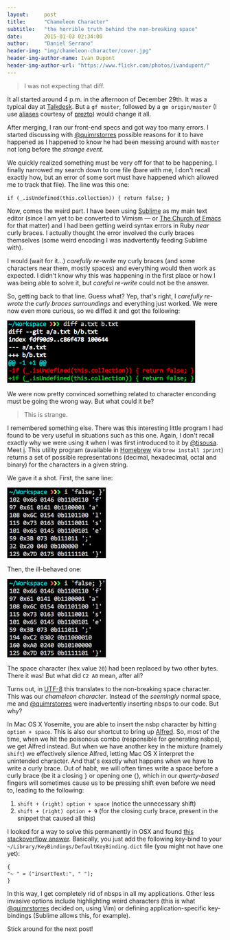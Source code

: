 ```yaml
---
layout:     post
title:      "Chameleon Character"
subtitle:   "the horrible truth behind the non-breaking space"
date:       2015-01-03 02:34:00
author:     "Daniel Serrano"
header-img: "img/chameleon-character/cover.jpg"
header-img-author-name: Ivan Dupont
header-img-author-url: "https://www.flickr.com/photos/ivandupont/"
---
```


> I was not expecting that diff.

It all started around 4 p.m. in the afternoon of December 29th. It was a typical day at [Talkdesk](http://www.talkdesk.com/). But a `gf master`, followed by a `gm origin/master` (I use [aliases](https://github.com/sorin-ionescu/prezto/blob/master/modules/git/alias.zsh) courtesy of [prezto](https://github.com/sorin-ionescu/prezto)) would change it all.

After merging, I ran our front-end specs and got way too many errors. I started discussing with [@quimrstorres](https://twitter.com/quimrstorres) possible reasons for it to have happened as I happened to know he had been messing around with `master` not long before the *strange event*.

We quickly realized something must be very off for that to be happening. I finally narrowed my search down to one file (bare with me, I don't recall exactly how, but an error of some sort must have happened which allowed me to track that file). The line was this one:

```
if (_.isUndefined(this.collection)) { return false; }
```

Now, comes the weird part. I have been using [Sublime](http://www.sublimetext.com/) as my main text editor (since I am yet to be converted to Vimism — or [The Church of Emacs](https://www.youtube.com/watch?v=S76pHIYx3ik) for that matter) and I had been getting weird syntax errors in Ruby *near* curly braces. I actually thought the error involved the curly braces themselves (some weird encoding I was inadvertently feeding Sublime with).

I would (wait for it...) *carefully re-write* my curly braces (and some characters near them, mostly spaces) and everything would then work as expected. I didn't know why this was happening in the first place or how I was being able to solve it, but *careful re-write* could not be the answer.

So, getting back to that line. Guess what? Yep, that's right, I *carefully re-wrote* the *curly braces surroundings* and everything just worked. We were now even more curious, so we diffed it and got the following:

![alt text](/img/chameleon-character/diff.png "The diff")

We were now pretty convinced something related to character enconding must be going the wrong way. But what could it be?

> This is strange.

I remembered something else. There was this interesting little program I had found to be very useful in situations such as this one. Again, I don't recall exactly why we were using it when I was first introduced to it by [@tjsousa](https://twitter.com/tjsousa). Meet [i](https://www.samba.org/ftp/unpacked/junkcode/i.c). This utility program (available in [Homebrew](https://github.com/Homebrew/homebrew/) via `brew install iprint`) returns a set of possible representations (decimal, hexadecimal, octal and binary) for the characters in a given string.

We gave it a shot. First, the sane line:

![alt text](/img/chameleon-character/good.png "The good")

Then, the ill-behaved one:

![alt text](/img/chameleon-character/found.png "The bad")

The space character (hex value `20`) had been replaced by two other bytes. There it was! But what did `C2 A0` mean, after all?

Turns out, in [UTF-8](http://www.utf8-chartable.de/) this translates to the non-breaking space character. This was our *chameleon character*. Instead of the *seemingly* normal space, me and [@quimrstorres](https://twitter.com/quimrstorres) were inadvertently inserting nbsps to our code. But why?

In Mac OS X Yosemite, you are able to insert the nsbp character by hitting `option + space`. This is also our shortcut to bring up [Alfred](http://www.alfredapp.com/). So, most of the time, when we hit the poisonous combo (responsible for generating nsbps), we get Alfred instead. But when we have another key in the mixture (namely `shift`) we effectively silence Alfred, letting Mac OS X interpret the unintended character. And that's exactly what happens when we have to write a curly brace. Out of habit, we will often times write a space before a curly brace (be it a closing `}` or opening one `{`), which in our *qwerty-based* fingers will sometimes cause us to be pressing shift even before we need to, leading to the following:

 1. `shift + (right) option + space` (notice the unnecessary shift)
 2. `shift + (right) option + 9` (for the closing curly brace, present in the snippet that caused all this)

I looked for a way to solve this permanently in OSX and found [this stackoverflow answer](http://superuser.com/a/142573). Basically, you just add the following key-bind to your `~/Library/KeyBindings/DefaultKeyBinding.dict` file (you might not have one yet):

```
{
"~ " = ("insertText:", " ");
}
```

In this way, I get completely rid of nbsps in all my applications. Other less invasive options include highlighting weird characters (this is what [@quimrstorres](https://twitter.com/quimrstorres) decided on, using Vim) or defining application-specific key-bindings (Sublime allows this, for example).

Stick around for the next post!